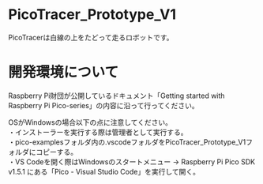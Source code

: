 # PicoTracer_Prototype_V1
PicoTracerは白線の上をたどって走るロボットです。

# 開発環境について
Raspberry Pi財団が公開しているドキュメント「Getting started with Raspberry Pi Pico-series」の内容に沿って行ってください。

OSがWindowsの場合以下の点に注意してください。   
・インストーラーを実行する際は管理者として実行する。    
・pico-examplesフォルダ内の.vscodeフォルダをPicoTracer_Prototype_V1フォルダにコピーする。  
・VS Codeを開く際はWindowsのスタートメニュー -> Raspberry Pi Pico SDK v1.5.1 にある「Pico - Visual Studio Code」を実行して開く。